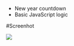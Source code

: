 - New year countdown 
- Basic JavaScript logic

#Screenhot

![](https://github.com/hassaanhameed786/Web-Developnment/tree/master/New%20Year%20Countdown)
